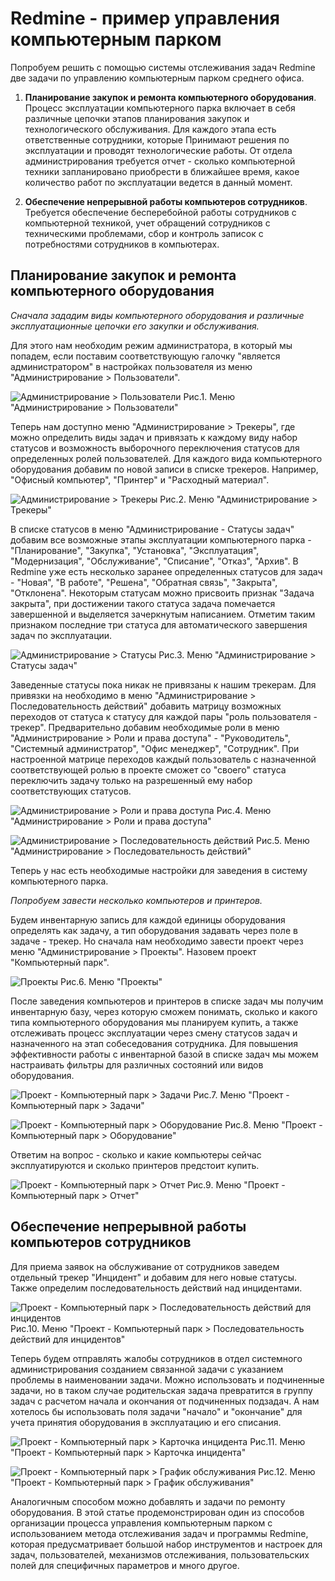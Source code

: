 Redmine - пример управления компьютерным парком
===============================================
Попробуем решить с помощью системы отслеживания задач Redmine две задачи по управлению компьютерным парком среднего офиса.

1. __Планирование закупок и ремонта компьютерного оборудования__. Процесс эксплуатации компьютерного парка включает в себя различные цепочки этапов планирования закупок и технологического обслуживания. Для каждого этапа есть ответственные сотрудники, которые Принимают решения по эксплуатации и проводят технологические работы. От отдела администрирования требуется отчет - сколько компьютерной техники запланировано приобрести в ближайшее время, какое количество работ по эксплуатации ведется в данный момент.

2. __Обеспечение непрерывной работы компьютеров сотрудников__. Требуется обеспечение бесперебойной работы сотрудников с компьютерной техникой, учет обращений сотрудников с техническими проблемами, сбор и контроль записок с потребностями сотрудников в компьютерах.

Планирование закупок и ремонта компьютерного оборудования
---------------------------------------------------------
*Сначала зададим виды компьютерного оборудования и различные эксплуатационные цепочки его закупки и обслуживания.*

Для этого нам необходим режим администратора, в который мы попадем, если поставим соответствующую галочку "является администратором" в настройках пользователя из меню "Администрирование > Пользователи".

![Администрирование > Пользователи](img/sd-1-users.png)
Рис.1. Меню "Администрирование > Пользователи"

Теперь нам доступно меню "Администрирование > Трекеры", где можно определить виды задач и привязать к каждому виду набор статусов и возможность выборочного переключения статусов для определенных ролей пользователей. Для каждого вида компьютерного оборудования добавим по новой записи в списке трекеров. Например, "Офисный компьютер", "Принтер" и "Расходный материал".

![Администрирование > Трекеры](img/sd-2-trackers.png)
Рис.2. Меню "Администрирование > Трекеры"

В списке статусов в меню "Администрирование - Статусы задач" добавим все возможные этапы эксплуатации компьютерного парка - "Планирование", "Закупка", "Установка", "Эксплуатация", "Модернизация", "Обслуживание", "Списание", "Отказ", "Архив". В Redmine уже есть несколько заранее определенных статусов для задач - "Новая", "В работе", "Решена", "Обратная связь", "Закрыта", "Отклонена". Некоторым статусам можно присвоить признак "Задача закрыта", при достижении такого статуса задача помечается завершенной и выделяется зачеркнутым написанием. Отметим таким признаком последние три статуса для автоматического завершения задач по эксплуатации.

![Администрирование > Статусы](img/sd-3-statuses.png)
Рис.3. Меню "Администрирование > Статусы задач"

Заведенные статусы пока никак не привязаны к нашим трекерам. Для привязки на необходимо в меню "Администрирование > Последовательность действий" добавить матрицу возможных переходов от статуса к статусу для каждой пары "роль пользователя - трекер". Предварительно добавим необходимые роли в меню "Администрирование > Роли и права доступа" - "Руководитель", "Системный администратор", "Офис менеджер", "Сотрудник". При настроенной матрице переходов каждый пользователь с назначенной соответствующей ролью в проекте сможет со "своего" статуса переключить задачу только на разрешенный ему набор соответствующих статусов.

![Администрирование > Роли и права доступа](img/sd-4-roles.png)
Рис.4. Меню "Администрирование > Роли и права доступа"

![Администрирование > Последовательность действий](img/sd-5-workflows.png)
Рис.5. Меню "Администрирование > Последовательность действий"

Теперь у нас есть необходимые настройки для заведения в систему компьютерного парка.

*Попробуем завести несколько компьютеров и принтеров.*

Будем инвентарную запись для каждой единицы оборудования определять как задачу, а тип оборудования задавать через поле в задаче - трекер. Но сначала нам необходимо завести проект через меню "Администрирование > Проекты". Назовем проект "Компьютерный парк".

![Проекты](img/sd-6-projects.png)
Рис.6. Меню "Проекты"

После заведения компьютеров и принтеров в списке задач мы получим инвентарную базу, через которую сможем понимать, сколько и какого типа компьютерного оборудования мы планируем купить, а также отслеживать процесс эксплуатации через смену статусов задач и назначенного на этап собеседования сотрудника. Для повышения эффективности работы с инвентарной базой в списке задач мы можем настраивать фильтры для различных состояний или видов оборудования.

![Проект - Компьютерный парк > Задачи](img/sd-7-issues.png)
Рис.7. Меню "Проект - Компьютерный парк > Задачи"

![Проект - Компьютерный парк > Оборудование](img/sd-8-issues-cv.png)
Рис.8. Меню "Проект - Компьютерный парк > Оборудование"

Ответим на вопрос - сколько и какие компьютеры сейчас эксплуатируются и сколько принтеров предстоит купить.

![Проект - Компьютерный парк > Отчет](img/sd-9-issues-report.png)
Рис.9. Меню "Проект - Компьютерный парк > Отчет"

Обеспечение непрерывной работы компьютеров сотрудников
------------------------------------------------------
Для приема заявок на обслуживание от сотрудников заведем отдельный трекер "Инцидент" и добавим для него новые статусы. Также определим последовательность действий над инцидентами.

![Проект - Компьютерный парк > Последовательность действий для инцидентов](sd/hrm-10-workflows.png)
Рис.10. Меню "Проект - Компьютерный парк > Последовательность действий для инцидентов"

Теперь будем отправлять жалобы сотрудников в отдел системного администрирования созданием связанной задачи с указанием проблемы в наименовании задачи. Можно использовать и подчиненные задачи, но в таком случае родительская задача превратится в группу задач с расчетом начала и окончания от подчиненных подзадач. А нам хотелось бы использовать поля задачи "начало" и "окончание" для учета принятия оборудования в эксплуатацию и его списания.

![Проект - Компьютерный парк > Карточка инцидента](img/sd-11-issue-emp.png)
Рис.11. Меню "Проект - Компьютерный парк > Карточка инцидента"

![Проект - Компьютерный парк > График обслуживания](img/sd-12-issues-calendar.png)
Рис.12. Меню "Проект - Компьютерный парк > График обслуживания"

Аналогичным способом можно добавлять и задачи по ремонту оборудования. В этой статье продемонстрирован один из способов организации процесса управления компьютерным парком с использованием метода отслеживания задач и программы Redmine, которая предусматривает большой набор инструментов и настроек для задач, пользователей, механизмов отслеживания, пользовательских полей для специфичных параметров и много другое.
